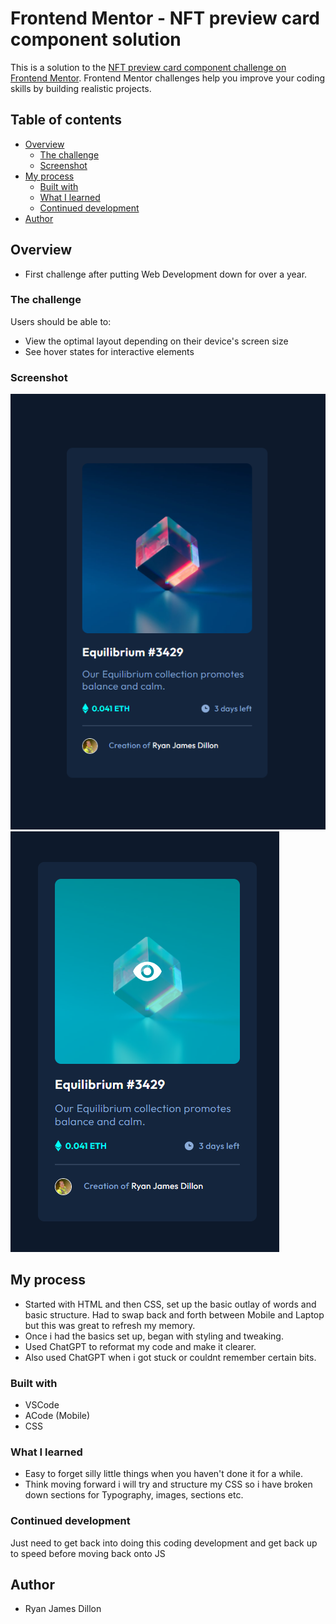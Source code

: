 # Frontend Mentor - NFT preview card component solution

This is a solution to the [NFT preview card component challenge on Frontend Mentor](https://www.frontendmentor.io/challenges/nft-preview-card-component-SbdUL_w0U). Frontend Mentor challenges help you improve your coding skills by building realistic projects. 

## Table of contents

- [Overview](#overview)
  - [The challenge](#the-challenge)
  - [Screenshot](#screenshot)
- [My process](#my-process)
  - [Built with](#built-with)
  - [What I learned](#what-i-learned)
  - [Continued development](#continued-development)
- [Author](#author)

## Overview
 - First challenge after putting Web Development down for over a year. 

### The challenge
Users should be able to:

- View the optimal layout depending on their device's screen size
- See hover states for interactive elements

### Screenshot

![Inactive state screenshot](ss1.png)
![Active state screenshot](ss2.png)

## My process
- Started with HTML and then CSS, set up the basic outlay of words and basic structure. Had to swap back and forth between Mobile and Laptop but this was great to refresh my memory.
- Once i had the basics set up, began with styling and tweaking.
- Used ChatGPT to reformat my code and make it clearer.
- Also used ChatGPT when i got stuck or couldnt remember certain bits.

### Built with
- VSCode
- ACode (Mobile)
- CSS

### What I learned
- Easy to forget silly little things when you haven't done it for a while.
- Think moving forward i will try and structure my CSS so i have broken down sections for Typography, images, sections etc.

### Continued development
Just need to get back into doing this coding development and get back up to speed before moving back onto JS

## Author
- Ryan James Dillon